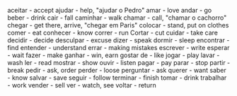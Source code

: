 aceitar - accept
ajudar - help, "ajudar o Pedro"
amar - love
andar - go
beber - drink
cair - fall
caminhar - walk
chamar - call, "chamar o cachorro"
chegar - get there, arrive, "chegar em Paris"
colocar - stand, put on clothes
comer - eat
conhecer - know
correr - run
Cortar - cut
cuidar - take care
decidir - decide
desculpar - excuse
dizer - speak
dormir - sleep
encontrar - find
entender - understand
errar - making mistakes
escrever - write
esperar - wait
fazer - make
ganhar - win, earn
gostar de - like
jogar - play
lavar - wash
ler - read
mostrar - show
ouvir - listen
pagar - pay
parar - stop
partir - break
pedir - ask, order
perder - loose
perguntar - ask
querer - want
saber - know
salvar - save
seguir - follow
terminar - finish
tomar - drink
trabalhar - work
vender - sell
ver - watch, see
voltar - return
